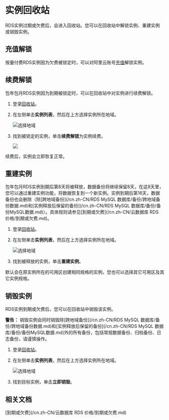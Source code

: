 # 实例回收站

RDS实例过期或欠费后，会进入回收站。您可以在回收站中解锁实例、重建实例或销毁实例。

## 充值解锁

按量付费RDS实例因为欠费被锁定时，可以对阿里云账号[充值](https://expense.console.aliyun.com/?#/account/recharge/alipay)解锁实例。

## 续费解锁

包年包月RDS实例因为到期被锁定时，可以在回收站中对实例进行续费解锁。

1.  登录[回收站](https://rdsnext.console.aliyun.com/#/rdsList/cn-hangzhou/recyclelist/lock)。

2.  在左侧单击**实例列表**，然后在上方选择实例所在地域。

    ![选择地域](https://static-aliyun-doc.oss-cn-hangzhou.aliyuncs.com/assets/img/zh-CN/3074469951/p36543.png)

3.  找到被锁定的实例，单击**续费解锁**为实例续费。

    ![](https://static-aliyun-doc.oss-cn-hangzhou.aliyuncs.com/assets/img/zh-CN/5077559951/p9429.png)


续费后，实例会立即恢复正常。

## 重建实例

包年包月RDS实例到期后第8天将被释放，数据备份将继续保留8天，在这8天里，您可以通过重建实例功能，将数据恢复到一个新实例。实例到期后第16天，数据备份也会删除（除[跨地域备份](/cn.zh-CN/RDS MySQL 数据库/备份/跨地域备份数据.md)和[实例释放后保留的备份](/cn.zh-CN/RDS MySQL 数据库/备份/备份MySQL数据.md)）。具体规则请参见[到期或欠费](/cn.zh-CN/云数据库 RDS 价格/到期或欠费.md)。

1.  登录[回收站](https://rdsnext.console.aliyun.com/#/rdsList/cn-hangzhou/recyclelist/lock)。

2.  在左侧单击**实例列表**，然后在上方选择实例所在地域。

    ![选择地域](https://static-aliyun-doc.oss-cn-hangzhou.aliyuncs.com/assets/img/zh-CN/3074469951/p36543.png)

3.  找到被释放的实例，单击**重建实例**。


默认会在原实例所在的可用区创建相同规格的实例，您也可以选择其它可用区及其它实例规格。

## 销毁实例

RDS实例到期或欠费后，您可以在回收站中销毁该实例。

**警告：** 销毁实例会同时销毁除[跨地域备份](/cn.zh-CN/RDS MySQL 数据库/备份/跨地域备份数据.md)和[实例释放后保留的备份](/cn.zh-CN/RDS MySQL 数据库/备份/备份MySQL数据.md)外的所有备份，包括常规数据备份、归档备份、日志备份，请谨慎操作。

1.  登录[回收站](https://rdsnext.console.aliyun.com/#/rdsList/cn-hangzhou/recyclelist/lock)。

2.  在左侧单击**实例列表**，然后在上方选择实例所在地域。

    ![选择地域](https://static-aliyun-doc.oss-cn-hangzhou.aliyuncs.com/assets/img/zh-CN/3074469951/p36543.png)

3.  找到目标实例，单击**立即销毁**。


## 相关文档

[到期或欠费](/cn.zh-CN/云数据库 RDS 价格/到期或欠费.md)

